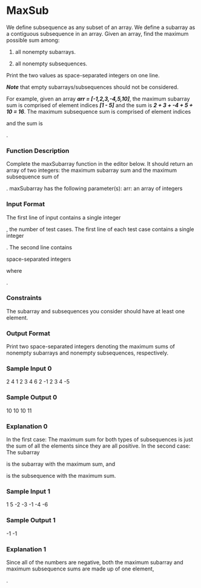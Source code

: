 # MaxSub

We define subsequence as any subset of an array. We define a subarray as a contiguous subsequence in an array. 
Given an array, find the maximum possible sum among:

1. all nonempty subarrays. 

2. all nonempty subsequences. 

Print the two values as space-separated integers on one line. 

***Note*** that empty subarrays/subsequences should not be considered. 

For example, given an array ***arr = [-1,2,3,-4,5,10]***, the maximum subarray sum is comprised of element indices ***[1 - 5]*** and the sum is ***2 + 3 + -4 + 5 + 10 = 16***. The maximum subsequence sum is comprised of element indices 


and the sum is 


. 
### Function Description 

Complete the maxSubarray function in the editor below. It should return an array of two integers: the maximum subarray sum and the maximum subsequence sum of 

. 
maxSubarray has the following parameter(s): 
arr: an array of integers 

### Input Format

The first line of input contains a single integer 

, the number of test cases.
The first line of each test case contains a single integer 

. 
The second line contains 

space-separated integers 

where 

. 

### Constraints



The subarray and subsequences you consider should have at least one element.

### Output Format

Print two space-separated integers denoting the maximum sums of nonempty subarrays and nonempty subsequences, respectively. 

### Sample Input 0

2
4
1 2 3 4
6
2 -1 2 3 4 -5

### Sample Output 0

10 10
10 11

### Explanation 0

In the first case: The maximum sum for both types of subsequences is just the sum of all the elements since they are all positive.
In the second case: The subarray 


is the subarray with the maximum sum, and 


is the subsequence with the maximum sum.

### Sample Input 1

1
5
-2 -3 -1 -4 -6

### Sample Output 1

-1 -1

### Explanation 1

Since all of the numbers are negative, both the maximum subarray and maximum subsequence sums are made up of one element, 


.
